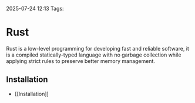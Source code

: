 2025-07-24 12:13
Tags: 

# Rust

Rust is a low-level programming for developing fast and reliable software, it is a compiled statically-typed language with no garbage collection while applying strict rules to preserve better memory management.

## Installation
- [[Installation]]

